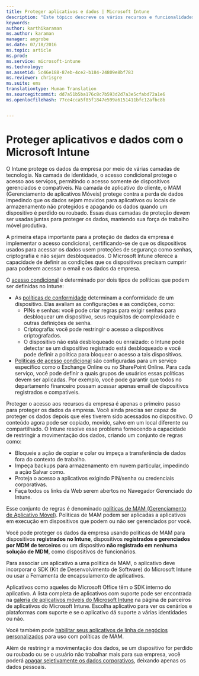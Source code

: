 ```yaml
---
title: Proteger aplicativos e dados | Microsoft Intune
description: "Este tópico descreve os vários recursos e funcionalidades do Intune que estão disponíveis para ajudar a proteger os dados e aplicativos da sua empresa."
keywords: 
author: karthikaraman
ms.author: karaman
manager: angrobe
ms.date: 07/18/2016
ms.topic: article
ms.prod: 
ms.service: microsoft-intune
ms.technology: 
ms.assetid: 5c46e188-87eb-4ce2-b184-24809e8bf783
ms.reviewer: chrisgre
ms.suite: ems
translationtype: Human Translation
ms.sourcegitcommit: dd7a51b5ba176c8c7b593d2d7a3e5cfabd72a1e6
ms.openlocfilehash: 77ce4cca5f85f1847e599a6151411bfc12afbc8b


---
```


# Proteger aplicativos e dados com o Microsoft Intune


O Intune protege os dados da empresa por meio de várias camadas de tecnologia.  Na camada de identidade, o acesso condicional protege o acesso aos serviços, permitindo o acesso somente de dispositivos gerenciados e compatíveis.  Na camada de aplicativo do cliente, o MAM (Gerenciamento de aplicativos Móveis) protege contra a perda de dados impedindo que os dados sejam movidos para aplicativos ou locais de armazenamento não protegidos e apagando os dados quando um dispositivo é perdido ou roubado.  Essas duas camadas de proteção devem ser usadas juntas para proteger os dados, mantendo sua força de trabalho móvel produtiva.

A primeira etapa importante para a proteção de dados da empresa é implementar o acesso condicional, certificando-se de que os dispositivos usados para acessar os dados usem proteções de segurança como senhas, criptografia e não sejam desbloqueados. O Microsoft Intune oferece a capacidade de definir as condições que os dispositivos precisam cumprir para poderem acessar o email e os dados da empresa.

O [acesso condicional](restrict-access-to-email-and-o365-services-with-microsoft-intune.md) é determinado por dois tipos de políticas que podem ser definidas no Intune:
- As [políticas de conformidade](introduction-to-device-compliance-policies-in-microsoft-intune.md) determinam a conformidade de um dispositivo. Elas avaliam as configurações e as condições, como:
  - PINs e senhas: você pode criar regras para exigir senhas para desbloquear um dispositivo, seus requisitos de complexidade e outras definições de senha.
  - Criptografia: você pode restringir o acesso a dispositivos criptografados.
  - O dispositivo não está desbloqueado ou enraizado: o Intune pode detectar se um dispositivo registrado está desbloqueado e você pode definir a política para bloquear o acesso a tais dispositivos.
- [Políticas de acesso condicional](restrict-access-to-email-and-o365-services-with-microsoft-intune.md) são configuradas para um serviço específico como o Exchange Online ou no SharePoint Online. Para cada serviço, você pode definir a quais grupos de usuários essas políticas devem ser aplicadas. Por exemplo, você pode garantir que todos no departamento financeiro possam acessar apenas email de dispositivos registrados e compatíveis.

Proteger o acesso aos recursos da empresa é apenas o primeiro passo para proteger os dados da empresa. Você ainda precisa ser capaz de proteger os dados depois que eles tiverem sido acessados no dispositivo. O conteúdo agora pode ser copiado, movido, salvo em um local diferente ou compartilhado. O Intune resolve esse problema fornecendo a capacidade de restringir a movimentação dos dados, criando um conjunto de regras como:
- Bloqueie a ação de copiar e colar ou impeça a transferência de dados fora do contexto de trabalho.
- Impeça backups para armazenamento em nuvem particular, impedindo a ação Salvar como.
- Proteja o acesso a aplicativos exigindo PIN/senha ou credenciais corporativas.
- Faça todos os links da Web serem abertos no Navegador Gerenciado do Intune.

Esse conjunto de regras é denominado [políticas de MAM (Gerenciamento de Aplicativo Móvel)](protect-app-data-using-mobile-app-management-policies-with-microsoft-intune.md).  Políticas de MAM podem ser aplicadas a aplicativos em execução em dispositivos que podem ou não ser gerenciados por você.  

Você pode proteger os dados da empresa usando políticas de MAM para dispositivos **registrados no Intune**, dispositivos **registrados e gerenciados por MDM de terceiros** ou um dispositivo **não registrado em nenhuma solução de MDM**, como dispositivos de funcionários.

Para associar um aplicativo a uma política de MAM, o aplicativo deve incorporar o SDK (Kit de Desenvolvimento de Software) do Microsoft Intune ou usar a Ferramenta de encapsulamento de aplicativos.

Aplicativos como aqueles do Microsoft Office têm o SDK interno do aplicativo. A lista completa de aplicativos com suporte pode ser encontrada na [galeria de aplicativos móveis do Microsoft Intune](https://www.microsoft.com/en-us/server-cloud/products/microsoft-intune/partners.aspx) na página de parceiros de aplicativos do Microsoft Intune. Escolha aplicativo para ver os cenários e plataformas com suporte e se o aplicativo dá suporte a várias identidades ou não.

Você também pode [habilitar seus aplicativos de linha de negócios personalizados](decide-how-to-prepare-apps-for-mobile-application-management-with-microsoft-intune.md) para uso com políticas de MAM.

Além de restringir a movimentação dos dados, se um dispositivo for perdido ou roubado ou se o usuário não trabalhar mais para sua empresa, você poderá [apagar seletivamente os dados corporativos](wipe-managed-company-app-data-with-microsoft-intune.md), deixando apenas os dados pessoais.



<!--HONumber=Oct16_HO3-->


